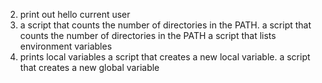 2. print out hello current user
3. a script that counts the number of directories in the PATH.
a script that counts the number of directories in the PATH
a script that lists environment variables
5. prints local variables
a script that creates a new local variable.
 a script that creates a new global variable

